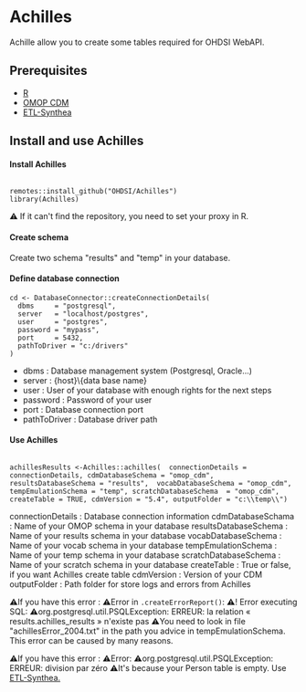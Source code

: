 # Achilles

Achille allow you to create some tables required for OHDSI WebAPI.  

## Prerequisites
 - [R](https://cran.r-project.org/bin/windows/base/)
 - [OMOP CDM](https://github.com/OHDSI/CommonDataModel)
 - [ETL-Synthea](https://github.com/Guillaume-COULAUD/ETL-Synthea-Documentation/blob/main/README.md)

## Install and use Achilles

#### Install Achilles

```

remotes::install_github("OHDSI/Achilles")
library(Achilles)

```

⚠️ If it can't find the repository, you need to set your proxy in R.

#### Create schema

Create two schema "results" and "temp" in your database.

#### Define database connection

```
cd <- DatabaseConnector::createConnectionDetails(
  dbms     = "postgresql", 
  server   = "localhost/postgres", 
  user     = "postgres", 
  password = "mypass", 
  port     = 5432, 
  pathToDriver = "c:/drivers"  
)
```

- dbms : Database management system (Postgresql, Oracle...)
- server : {host}\\{data base name}
- user : User of your database with enough rights for the next steps
- password : Password of your user
- port : Database connection port
- pathToDriver : Database driver path

#### Use Achilles

```

achillesResults <-Achilles::achilles(  connectionDetails = connectionDetails, cdmDatabaseSchema = "omop_cdm",  resultsDatabaseSchema = "results",  vocabDatabaseSchema = "omop_cdm",  tempEmulationSchema = "temp", scratchDatabaseSchema  = "omop_cdm", createTable = TRUE, cdmVersion = "5.4", outputFolder = "c:\\temp\\")

```

connectionDetails : Database connection information
cdmDatabaseSchama : Name of your OMOP schema in your database
resultsDatabaseSchema : Name of your results schema in your database 
vocabDatabaseSchema : Name of your vocab schema in your database 
tempEmulationSchema : Name of your temp schema in your database 
scratchDatabaseSchema : Name of your scratch schema in your database 
createTable : True or false, if you want Achilles create table
cdmVersion : Version of your CDM
outputFolder : Path folder for store logs and errors from Achilles

⚠️If you have this error : 
⚠️Error in `.createErrorReport()`:
⚠️! Error executing SQL:
⚠️org.postgresql.util.PSQLException: ERREUR: la relation « results.achilles_results » n'existe pas
⚠️You need to look in file "achillesError_2004.txt" in the path you advice in tempEmulationSchema. This error can be caused by many reasons. 

⚠️If you have this error :
⚠️Error:
⚠️org.postgresql.util.PSQLException: ERREUR: division par zéro
⚠️It's because your Person table is empty. Use [ETL-Synthea.](https://github.com/Guillaume-COULAUD/ETL-Synthea-Documentation/blob/main/README.md)


